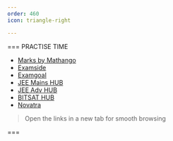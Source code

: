 ```yaml
---
order: 460
icon: triangle-right

---
```



=== PRACTISE TIME 
- [Marks by Mathango](https://web.getmarks.app/)
- [Examside]( https://questions.examside.com/)
- [Examgoal]( https://www.examgoal.com/)
- [JEE Mains HUB](https://jee-mains-quiz.jee-adv.eu.org/ )
- [JEE Adv HUB](https://quiz.jee-adv.eu.org/ )
- [BITSAT HUB](https://bitsat-quiz.jee-adv.eu.org/)
- [Novatra](https://quiz.novatra.in/)
> Open the links in a new tab for smooth browsing 

===